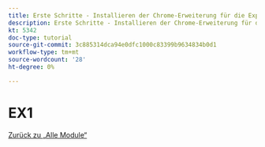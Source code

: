 ```yaml
---
title: Erste Schritte - Installieren der Chrome-Erweiterung für die Experience League-Dokumentation
description: Erste Schritte - Installieren der Chrome-Erweiterung für die Experience League-Dokumentation
kt: 5342
doc-type: tutorial
source-git-commit: 3c885314dca94e0dfc1000c83399b9634834b0d1
workflow-type: tm+mt
source-wordcount: '28'
ht-degree: 0%

---
```


# EX1

[Zurück zu „Alle Module“](./../../overview.md)
